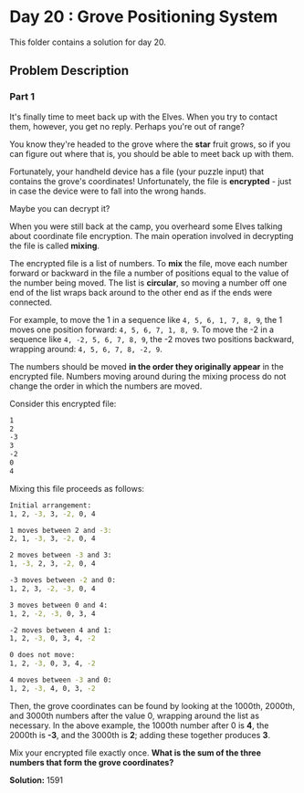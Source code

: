 # Day 20 : Grove Positioning System

This folder contains a solution for day 20.

## Problem Description

### Part 1

It's finally time to meet back up with the Elves. When you try to contact them, however, you get no reply. Perhaps you're out of range?

You know they're headed to the grove where the **star** fruit grows, so if you can figure out where that is, you should be able to meet back up with them.

Fortunately, your handheld device has a file (your puzzle input) that contains the grove's coordinates! Unfortunately, the file is **encrypted** - just in case the device were to fall into the wrong hands.

Maybe you can decrypt it?

When you were still back at the camp, you overheard some Elves talking about coordinate file encryption. The main operation involved in decrypting the file is called **mixing**.

The encrypted file is a list of numbers. To **mix** the file, move each number forward or backward in the file a number of positions equal to the value of the number being moved. The list is **circular**, so moving a number off one end of the list wraps back around to the other end as if the ends were connected.

For example, to move the 1 in a sequence like ```4, 5, 6, 1, 7, 8, 9```, the 1 moves one position forward: ```4, 5, 6, 7, 1, 8, 9```. To move the -2 in a sequence like ```4, -2, 5, 6, 7, 8, 9```, the -2 moves two positions backward, wrapping around: ```4, 5, 6, 7, 8, -2, 9```.

The numbers should be moved **in the order they originally appear** in the encrypted file. Numbers moving around during the mixing process do not change the order in which the numbers are moved.

Consider this encrypted file:

```bash
1
2
-3
3
-2
0
4
```

Mixing this file proceeds as follows:

```bash
Initial arrangement:
1, 2, -3, 3, -2, 0, 4

1 moves between 2 and -3:
2, 1, -3, 3, -2, 0, 4

2 moves between -3 and 3:
1, -3, 2, 3, -2, 0, 4

-3 moves between -2 and 0:
1, 2, 3, -2, -3, 0, 4

3 moves between 0 and 4:
1, 2, -2, -3, 0, 3, 4

-2 moves between 4 and 1:
1, 2, -3, 0, 3, 4, -2

0 does not move:
1, 2, -3, 0, 3, 4, -2

4 moves between -3 and 0:
1, 2, -3, 4, 0, 3, -2
```

Then, the grove coordinates can be found by looking at the 1000th, 2000th, and 3000th numbers after the value 0, wrapping around the list as necessary. In the above example, the 1000th number after 0 is **4**, the 2000th is **-3**, and the 3000th is **2**; adding these together produces **3**.

Mix your encrypted file exactly once. **What is the sum of the three numbers that form the grove coordinates?**

**Solution:** 1591